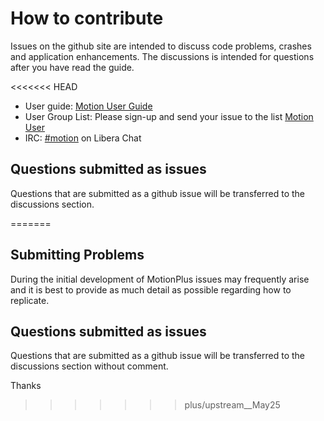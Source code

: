 # How to contribute

Issues on the github site are intended to discuss code problems, crashes and application enhancements.  The discussions is intended for questions after you have read the guide.

<<<<<<< HEAD
  * User guide:  [Motion User Guide](https://motion-project.github.io/motion_guide.html)
  * User Group List:  Please sign-up and send your issue to the list [Motion User](https://lists.sourceforge.net/lists/listinfo/motion-user)
  * IRC:  [#motion](ircs://irc.libera.chat:6697/motion) on Libera Chat

##  Questions submitted as issues

Questions that are submitted as a github issue will be transferred to the discussions section.

=======
##  Submitting Problems

During the initial development of MotionPlus issues may frequently arise and it is best to provide as much detail as possible regarding how to replicate.

##  Questions submitted as issues

Questions that are submitted as a github issue will be transferred to the discussions section without comment.


Thanks
>>>>>>> plus/upstream__May25
